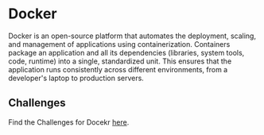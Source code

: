 # Docker

Docker is an open-source platform that automates the deployment, scaling, and management of applications using containerization. Containers package an application and all its dependencies (libraries, system tools, code, runtime) into a single, standardized unit. This ensures that the application runs consistently across different environments, from a developer's laptop to production servers.

## Challenges

Find the Challenges for Docekr [here](/Topics/Containerization/Docker/Challenges/readme.md).